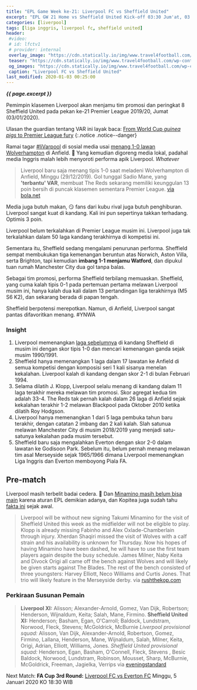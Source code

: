 ```yaml
---
title: "EPL Game Week ke-21: Liverpool FC vs Sheffield United"
excerpt: "EPL GW 21 Home vs Sheffield United Kick-off 03:30 Jum'at, 03 Januari 2020."
categories: [liverpool]
tags: [liga inggris, liverpool fc, sheffield united]
header:
 #video:
 # id: lfctv1
 # provider: internal
 overlay_image: "https://cdn.statically.io/img/www.travel4football.com/wp-content/uploads/sites/2/2019/09/Skjermbilde-2019-09-06-kl.-10.59.08.png?w=720&format=webp"
 teaser: "https://cdn.statically.io/img/www.travel4football.com/wp-content/uploads/sites/2/2019/09/Skjermbilde-2019-09-06-kl.-10.59.08.png?w=480&format=webp"
 og_images: "https://cdn.statically.io/img/www.travel4football.com/wp-content/uploads/sites/2/2019/09/Skjermbilde-2019-09-06-kl.-10.59.08.png?format=webp"
 caption: "Liverpool FC vs Sheffield United"
last_modified: 2020-01-03 00:25:00
---
```

_**{{ page.excerpt }}**_

Pemimpin klasemen Liverpool akan menjamu tim promosi dan peringkat 8 Sheffield United pada pekan ke-21 Premier League 2019/20, Jumat (03/01/2020). 

Ulasan the guardian tentang VAR ini layak baca: [From World Cup _guinea pigs_ to Premier League fury](https://www.theguardian.com/football/2020/jan/01/year-in-var-world-cup-premier-league-paul-macinnes)
{:.notice .notice--danger}

Ramai tagar [#liVarpool](https://www.google.com/search?q=#livarpool) di sosial media usai [menang 1-0 lawan Wolverhampton](/liverpool/home-vs-wolves/) di Anfield. 🤣 Yang kemudian digoreng media lokal, padahal media Inggris malah lebih menyoroti performa apik Liverpool. _Whatever_

> Liverpool baru saja menang tipis 1-0 saat meladeni Wolverhampton di Anfield, Minggu (29/12/2019). Gol tunggal Sadio Mane, yang **'terbantu' VAR**, membuat The Reds sekarang memiliki keunggulan 13 poin bersih di puncak klasemen sementara Premier League. [via bola.net](/kategori./#sepakbola)

Media juga butuh makan, 😏 fans dari kubu rival juga butuh penghiburan. Liverpool sangat kuat di kandang. Kali ini pun sepertinya takkan terhadang. Optimis 3 poin.

Liverpool belum terkalahkan di Premier League musim ini. Liverpool juga tak terkalahkan dalam 50 laga kandang terakhirnya di kompetisi ini.

Sementara itu, Sheffield sedang mengalami penurunan performa. Sheffield sempat membukukan tiga kemenangan beruntun atas Norwich, Aston Villa, serta Brighton, tapi kemudian **imbang 1-1 menjamu Watford**, dan dipukul tuan rumah Manchester City dua gol tanpa balas.

Sebagai tim promosi, performa Sheffield terbilang memuaskan. Sheffield, yang cuma kalah tipis 0-1 pada pertemuan pertama melawan Liverpool musim ini, hanya kalah dua kali dalam 13 pertandingan liga terakhirnya (M5 S6 K2), dan sekarang berada di papan tengah.

Sheffield berpotensi merepotkan. Namun, di Anfield, Liverpool sangat pantas difavoritkan menang. #YNWA

### Insight

1. Liverpool memenangkan [laga sebelumnya](/liverpool/away-vs-sheffield-utd/) di kandang Sheffield di musim ini dengan skor tipis 1-0 dan mencari kemenangan ganda sejak musim 1990/1991.
2. Sheffield hanya memenangkan 1 laga dalam 17 lawatan ke Anfield di semua kompetisi dengan komposisi seri 1 kali sisanya menelan kekalahan. Liverpool kalah di kandang dengan skor 2-1 di bulan Februari 1994.
3. Selama dilatih J. Klopp, Liverpool selalu menang di kandang dalam 11 laga terakhir mereka melawan tim promosi. Skor agregat kedua tim adalah 33-4. The Reds tak pernah kalah dalam 26 laga di Anfield sejak kekalahan terakhir 1-2 melawan Blackpool pada Oktober 2010 ketika dilatih Roy Hodgson.
4. Liverpool hanya memenangkan 1 dari 5 laga pembuka tahun baru terakhir, dengan catatan 2 imbang dan 2 kali kalah. Slah satunua melawan Manchester City di musim 2018/2019 yang menjadi satu-satunya kekalahan pada musim tersebut.
5. Sheffield baru saja mengalahkan Everton dengan skor 2-0 dalam lawatan ke Godisoon Park. Sebelum itu, belum pernah menang melawan tim asal Merseyside sejak 1965/1966 dimana Liverpool memenangkan Liga Inggris dan Everton memboyong Piala FA.

## Pre-match

Liverpool masih terbelit badai cedera. 🤪 Dan [Minamino masih belum bisa main](/) karena aturan EPL demikian adanya, dan Kopitea juga sudah tahu [fakta ini](/liverpool/transfer-takumi-minamino-dari-rb-salzburg-ke-liverpool-fc-8-fakta/) sejak awal. 

> Liverpool will be without new signing Takumi Minamino for the visit of Sheffield United this week as the midfielder will not be eligible to play.
> Klopp is already missing Fabinho and Alex Oxlade-Chamberlain through injury. Xherdan Shaqiri missed the visit of Wolves with a calf strain and his availability is unknown for Thursday. Now his hopes of having Minamino have been dashed, he will have to use the first team players again despite the busy schedule. 
> James Milner, Naby Keita and Divock Origi all came off the bench against Wolves and will likely be given starts against The Blades. The rest of the bench consisted of three youngsters: Harvey Elliott, Neco Williams and Curtis Jones. That trio will likely feature in the Merseyside derby.
> via [rushthekop.com](https://rushthekop.com/2019/12/30/liverpool-sheffield-united-takumi-minamino/amp/)

### Perkiraan Susunan Pemain

> **Liverpool XI:** Alisson; Alexander-Arnold, Gomez, Van Dijk, Robertson; Henderson, Wijnaldum, Keita; Salah, Mane, Firmino.
> **Sheffield United XI:** Henderson; Basham, Egan, O'Carroll; Baldock, Lundstram, Norwood, Fleck, Stevens; McGoldrick, McBurnie
> _Liverpool provisional squad:_ Alisson, Van Dijk, Alexander-Arnold, Robertson, Gomez, Firmino, Lallana, Henderson, Mane, Wijnaldum, Salah, Milner, Keita, Origi, Adrian, Elliott, Williams, Jones.
> _Sheffield United provisional squad:_ Henderson, Egan, Basham, O'Connell, Fleck, Stevens , Besic Baldock, Norwood, Lundstram, Robinson, Mousset, Sharp, McBurnie, McGoldrick, Freeman, Jagielka, Verrips
> via [eveningstandard](https://www.standard.co.uk/sport/football/liverpool-vs-sheffield-united-predicted-lineups-team-news-injury-list-premier-league-match-today-a4325051.html)

Next Match: **FA Cup 3rd Round:** [Liverpool FC vs Everton FC](/home-fa-cup-vs-everton/) Minggu, 5 Januari 2020 KO 18:30 WIB

